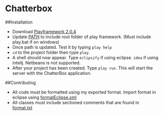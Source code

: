 Chatterbox
==============

##Installation

- Download [Playframework 2.0.4](http://download.playframework.org/releases/play-2.0.4.zip)
- Update [PATH](http://java.com/en/download/help/path.xml) to include root folder of play framework. (Must include play.bat if on windows)
- Once path is updated. Test it by typing `play help`
- `cd` to the project folder then type `play`. 
- A shell should now appear. Type `eclipsify` if using eclipse. `idea` if using intellj. Netbeans is not supported.
- After your project has been created. Type `play run`. This will start the server with the ChatterBox application.

##Contributing

- All code must be formatted using my exported format. Import format in eclipse using [formatEclipse.xml](master/app/eclipseFormat.xml)
- All classes must include sectioned comments that are found in [format.txt](master/app/format.txt)